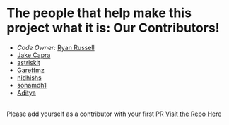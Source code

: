 # The people that help make this project what it is: Our Contributors!

-   _Code Owner:_ [Ryan Russell](https://github.com/RyanRussell00)
-   [Jake Capra](https://github.com/JakeCapra)
-   [astriskit](https://github.com/astriskit)
-   [Gareffmz](https://github.com/Gareffmz)
-   [nidhishs](https://github.com/nidhishs)
-   [sonamdh1](https://github.com/sonamdh1)
-   [Aditya](https://github.com/ad-dan)

<br>Please add yourself as a contributor with your first PR
[Visit the Repo Here](https://github.com/RyanRussell00/personal-dj)
